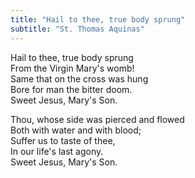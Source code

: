 ```yaml
---
title: "Hail to thee, true body sprung"
subtitle: "St. Thomas Aquinas"
---
```


Hail to thee, true body sprung   
From the Virgin Mary's womb!   
Same that on the cross was hung   
Bore for man the bitter doom.   
Sweet Jesus, Mary's Son.

Thou, whose side was pierced and flowed   
Both with water and with blood;   
Suffer us to taste of thee,   
In our life's last agony.   
Sweet Jesus, Mary's Son.   